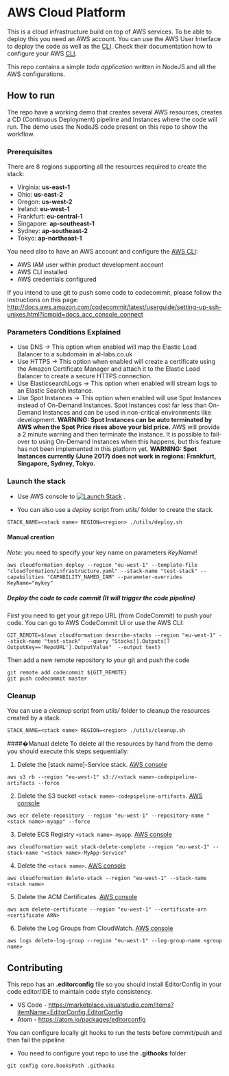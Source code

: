# AWS Cloud Platform

This is a cloud infrastructure build on top of AWS services. To be able to deploy this you need an AWS account.
You can use the AWS User Interface to deploy the code as well as the [CLI](https://aws.amazon.com/cli/).
Check their documentation how to configure your AWS [CLI](https://aws.amazon.com/cli/).

This repo contains a simple _todo application_ written in NodeJS and all the AWS configurations.

## How to run

The repo have a working demo that  creates several AWS resources, creates a CD (Continuous Deployment) pipeline and
Instances where the code will run. The demo uses the NodeJS code present on this repo to show the workflow.

### Prerequisites

There are 8 regions supporting all the resources required to create the stack:

 * Virginia: **us-east-1**
 * Ohio: **us-east-2**
 * Oregon: **us-west-2**
 * Ireland: **eu-west-1**
 * Frankfurt: **eu-central-1**
 * Singapore: **ap-southeast-1**
 * Sydney: **ap-southeast-2**
 * Tokyo: **ap-northeast-1**

You need also to have an AWS account and configure the [AWS CLI](https://aws.amazon.com/cli/):

 * AWS IAM user within product development account
 * AWS CLI installed
 * AWS credentials configured

If you intend to use git to push some code to codecommit, please follow the instructions on this page:
http://docs.aws.amazon.com/codecommit/latest/userguide/setting-up-ssh-unixes.html?icmpid=docs_acc_console_connect

### Parameters Conditions Explained

 * Use DNS -> This option when enabled will map the Elastic Load Balancer to a subdomain in al-labs.co.uk
 * Use HTTPS -> This option when enabled will create a certificate using the Amazon Certificate Manager and attach it to the Elastic Load Balancer to create a secure HTTPS connection.
 * Use ElasticsearchLogs -> This option when enabled will stream logs to an Elastic Search instance.
 * Use Spot Instances -> This option when enabled will use Spot Instances instead of On-Demand Instances.
   Spot Instances cost far less than On-Demand Instances and can be used in non-critical environments like development.
   **WARNING: Spot Instances can be auto terminated by AWS when the Spot Price rises above your bid price.**
   AWS will provide a 2 minute warning and then terminate the instance.
   It is possible to fail-over to using On-Demand Instances when this happens, but this feature has not been implemented in this platform yet.
   **WARNING: Spot Instances currently (June 2017) does not work in regions: Frankfurt, Singapore, Sydney, Tokyo.**

### Launch the stack

 * Use AWS console to
[![Launch Stack](https://s3.amazonaws.com/cloudformation-examples/cloudformation-launch-stack.png)](https://console.aws.amazon.com/cloudformation/home#/stacks/new?region=eu-west-1&stackName=al-example&templateURL=https://s3.amazonaws.com/al-cf-templates-us-east-1/templates/infrastructure.yaml)
.

 * You can also use a *deploy* script from *utils/* folder to create the stack.

```
STACK_NAME=<stack name> REGION=<region> ./utils/deploy.sh
```

#### Manual creation

*Note*: you need to specify your key name on parameters _KeyName_!

```
aws cloudformation deploy --region "eu-west-1" --template-file "cloudformation/infrastructure.yaml" --stack-name "test-stack" --capabilities "CAPABILITY_NAMED_IAM" --parameter-overrides KeyName="mykey"
```

##### Deploy the code to code commit (It will trigger the code pipeline)

First you need to get your git repo URL (from CodeCommit) to push your code. You can go to AWS CodeCommit UI or use the AWS CLI:

```
GIT_REMOTE=$(aws cloudformation describe-stacks --region "eu-west-1" --stack-name "test-stack"  --query "Stacks[].Outputs[?OutputKey=='RepoURL'].OutputValue"  --output text)
```

Then add a new remote repository to your git and push the code

```
git remote add codecommit ${GIT_REMOTE}
git push codecommit master
```

### Cleanup

You can use a *cleanup* script from *utils/* folder to cleanup the resources created by a stack.

```
STACK_NAME=<stack name> REGION=<region> ./utils/cleanup.sh
```

####�Manual delete
To delete all the resources by hand from the demo you should execute this steps sequentially:

 1. Delete the [stack name]-Service stack. [AWS console](https://eu-west-1.console.aws.amazon.com/cloudformation/home?region=eu-west-1)
```
aws s3 rb --region "eu-west-1" s3://<stack name>-codepipeline-artifacts --force
```
 2. Delete the S3 bucket `<stack name>-codepipeline-artifacts`. [AWS console](https://console.aws.amazon.com/s3/home?region=eu-west-1)
```
aws ecr delete-repository --region "eu-west-1" --repository-name "<stack name>-myapp" --force
```
 3. Delete ECS Registry `<stack name>-myapp`. [AWS console](https://eu-west-1.console.aws.amazon.com/ecs/home?region=eu-west-1#/repositories)
```
aws cloudformation wait stack-delete-complete --region "eu-west-1" --stack-name "<stack name>-MyApp-Service"
```
 4. Delete the `<stack name>`. [AWS console](https://eu-west-1.console.aws.amazon.com/cloudformation/home?region=eu-west-1)
```
aws cloudformation delete-stack --region "eu-west-1" --stack-name <stack name>
```
 5. Delete the ACM Certificates. [AWS console](https://eu-west-1.console.aws.amazon.com/acm/home?region=eu-west-1)
```
aws acm delete-certificate --region "eu-west-1" --certificate-arn <certificate ARN>
```
 6. Delete the Log Groups from CloudWatch. [AWS console](https://eu-west-1.console.aws.amazon.com/cloudwatch/home?region=eu-west-1#logs:)
```
aws logs delete-log-group --region "eu-west-1" --log-group-name <group name>
```

## Contributing

This repo has an **.editorconfig** file so you should install EditorConfig in your code editor/IDE to maintain code style consistency.

* VS Code - https://marketplace.visualstudio.com/items?itemName=EditorConfig.EditorConfig
* Atom - https://atom.io/packages/editorconfig

You can configure locally git hooks to run the tests before commit/push and then fail the pipeline

* You need to configure yout repo to use the **.githooks** folder
```
git config core.hooksPath .githooks
```
